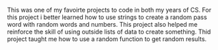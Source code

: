 This was one of my favoirte projects to code in both my years of CS. For this project i better learned how to use strings to create a random pass word with random words and numbers. This project also helped me reinforce the skill of using outside lists of data to create something. Thid project taught me how to use a random function to get random results.